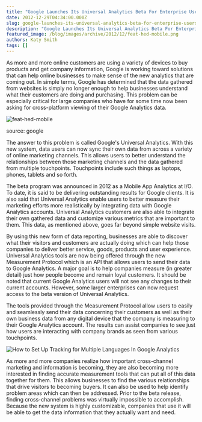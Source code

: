 ```yaml
---
title: "Google Launches Its Universal Analytics Beta For Enterprise Users"
date: 2012-12-29T04:34:00.000Z
slug: google-launches-its-universal-analytics-beta-for-enterprise-users
description: "Google Launches Its Universal Analytics Beta For Enterprise Users"
featured_image: /blog/images/archive/2012/12/feat-hed-mobile.png
authors: Katy Smith
tags: []
---
```


As more and more online customers are using a variety of devices to buy products and get company information, Google is working toward solutions that can help online businesses to make sense of the new analytics that are coming out. In simple terms, Google has determined that the data gathered from websites is simply no longer enough to help businesses understand what their customers are doing and purchasing. This problem can be especially critical for large companies who have for some time now been asking for cross-platform viewing of their Google Analytics data. 

![feat-hed-mobile](/blog/images/archive/2012/12/feat-hed-mobile.png)

source: google

The answer to this problem is called Google's Universal Analytics. With this new system, data users can now sync their own data from across a variety of online marketing channels. This allows users to better understand the relationships between those marketing channels and the data gathered from multiple touchpoints. Touchpoints include such things as laptops, phones, tablets and so forth.

The beta program was announced in 2012 as a Mobile App Analytics at I/O. To date, it is said to be delivering outstanding results for Google clients. It is also said that Universal Analytics enable users to better measure their marketing efforts more realistically by integrating data with Google Analytics accounts. Universal Analytics customers are also able to integrate their own gathered data and customize various metrics that are important to them. This data, as mentioned above, goes far beyond simple website visits.

By using this new form of data reporting, businesses are able to discover what their visitors and customers are actually doing which can help those companies to deliver better service, goods, products and user experience. Universal Analytics tools are now being offered through the new Measurement Protocol which is an API that allows users to send their data to Google Analytics. A major goal is to help companies measure (in greater detail) just how people become and remain loyal customers. It should be noted that current Google Analytics users will not see any changes to their current accounts. However, some larger enterprises can now request access to the beta version of Universal Analytics.

The tools provided through the Measurement Protocol allow users to easily and seamlessly send their data concerning their customers as well as their own business data from any digital device that the company is measuring to their Google Analytics account. The results can assist companies to see just how users are interacting with company brands as seen from various touchpoints.

![How to Set Up Tracking for Multiple Languages In Google Analytics](/blog/images/archive/2012/12/How-to-Set-Up-Tracking-for-Multiple-Languages-In-Google-Analytics-632x186.png)

As more and more companies realize how important cross-channel marketing and information is becoming, they are also becoming more interested in finding accurate measurement tools that can put all of this data together for them. This allows businesses to find the various relationships that drive visitors to becoming buyers. It can also be used to help identify problem areas which can then be addressed. Prior to the beta release, finding cross-channel problems was virtually impossible to accomplish. Because the new system is highly customizable, companies that use it will be able to get the data information that they actually want and need.